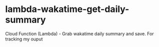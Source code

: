 # lambda-wakatime-get-daily-summary
Cloud Function (Lambda) - Grab wakatime daily summary and save. For tracking my ouput
